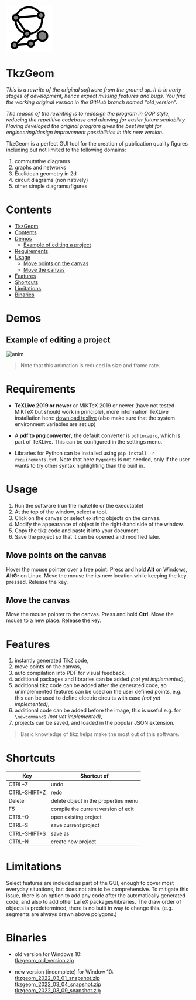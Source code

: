 
![icon](icon/ico_big.png)
# TkzGeom

*This is a rewrite of the original software from the ground up.
It is in early stages of development, hence expect missing features and bugs.
You find the working original version in the GitHub branch named "old_version".*

*The reason of the rewriting is to redesign the program in OOP style,
reducing the repetitive codebase and allowing for easier future scalability.
Having developed the original program gives the best insight for
engineering/design improvement possibilities in this new version.*


TkzGeom is a perfect GUI tool for the creation of publication quality figures
including but not limited to the following domains:

1. commutative diagrams
2. graphs and networks
3. Euclidean geometry in 2d
4. circuit diagrams (non natively)
5. other simple diagrams/figures


# Contents
<!-- TOC depthFrom:1 depthTo:6 withLinks:1 updateOnSave:1 orderedList:0 -->

- [TkzGeom](#tkzgeom)
- [Contents](#contents)
- [Demos](#demos)
	- [Example of editing a project](#example-of-editing-a-project)
- [Requirements](#requirements)
- [Usage](#usage)
	- [Move points on the canvas](#move-points-on-the-canvas)
	- [Move the canvas](#move-the-canvas)
- [Features](#features)
- [Shortcuts](#shortcuts)
- [Limitations](#limitations)
- [Binaries](#binaries)

<!-- /TOC -->

# Demos

## Example of editing a project

![anim](demos/prezi_2.gif)

> Note that this animation is reduced in size and frame rate.

# Requirements

- **TeXLive 2019 or newer** or MiKTeX 2019 or newer
  (have not tested MiKTeX but should work in principle), more information
  TeXLive installation here: <a href="https://www.tug.org/texlive/acquire-netinstall.html">
  download texlive</a> (also make sure that the system environment variables
  are set up)

- A **pdf to png converter**, the default converter is `pdftocairo`,
  which is part of TeXLive. This can be configured in the settings menu.

- Libraries for Python can be installed using `pip install -r requirements.txt`.
  Note that here `Pygments` is not needed, only if the user wants to try other
  syntax highlighting than the built in.

# Usage

1. Run the software (run the makefile or the executable)
2. At the top of the window, select a tool.
3. Click on the canvas or select existing objects on the canvas.
4. Modify the appearance of object in the right-hand side of the window.
5. Copy the tikz code and paste it into your document.
6. Save the project so that it can be opened and modified later.

## Move points on the canvas

Hover the mouse pointer over a free point. Press and hold **Alt** on Windows,
**AltGr** on Linux. Move the mouse the its new location while keeping the key pressed.
Release the key.

## Move the canvas

Move the mouse pointer to the canvas. Press and hold **Ctrl**. Move the mouse to
a new place. Release the key.

# Features

1. instantly generated TikZ code,
2. move points on the canvas,
3. auto compilation into PDF for visual feedback,
4. additional packages and libraries can be added *(not yet implemented)*,
5. additional tikz code can be added after the generated code, so unimplemented
   features can be used on the user defined points, e.g. this can be used to
   define electric circuits with ease *(not yet implemented)*,
6. additional code can be added before the image, this is useful
e.g. for `\newcommand`s *(not yet implemented)*,
8. projects can be saved, and loaded in the popular JSON extension.

> Basic knowledge of tikz helps make the most out of this software.

# Shortcuts

|Key             |Shortcut of                         |
|----------------|------------------------------------|
|CTRL+Z          |undo                                |
|CTRL+SHIFT+Z    |redo                                |
|Delete          |delete object in the properties menu|
|F5              |compile the current version of edit |
|CTRL+O          |open existing project               |
|CTRL+S          |save current project                |
|CTRL+SHIFT+S    |save as                             |
|CTRL+N          |create new project                  |

<!--
/# Object explanation
/## Point
**point**: click <ins>anywhere</ins> on the canvas;
defines a point at any coordinate,

**point on line**: click <ins>segment</ins> or <ins>two points</ins> then enter ratio in a popup window;
defines a point on a segment dividing it with a given ratio (can be any real number)

**point on circle**: click <ins>circle, then enter angle</ins> (in degrees) in a popup window;
defines a point on a circle at specified angle to the abscissa

**intersection**: click <ins>four points</ins> (endpoints of segment 1 then endpoints of segment 2), or click <ins>two segments</ins>, or click <ins>a circle and a segment</ins>, or click <ins>a segment and a circle</ins>, or <ins>two points and a circle</ins>;
defines the intersection of two lines, or a line and a circle, (in the latter case, two intersection points are possible), (circle-circle intersection is not yet implemented)

**midpoint of segment**: click <ins>two points</ins> or a <ins>segment</ins>;
defines the middle points of a segment

**midpoint of circle**: click <ins>circle</ins>;
defines the middle of a circle

**orthogonal projection**: click <ins>three points</ins>, or <ins>a segment and a point</ins>, or <ins>a point and a segment</ins> (the first two points define the segment, the last point to point to be projected);
defines the orthogonal projection of a point onto a line

**bisector**: click <ins>three points</ins> (at the second point is the angle, the direction of angle matters);
defines a point on the bisector of an angle

**translate with vector**: click <ins>three points</ins>:
defines a new point from old after translation by vector

**perpendicular**: click <ins>two points</ins>;
defines a point on the perpendicular to the segment at the first point

**rotation**: click <ins>two points and angle in degrees</ins> in a popup window;
defines a point on rotated by a given angle around another point

**make grid**: click <ins>three points and rows and columns</ins> in a popup window (these points will span the grid);
defines the lattice of points generated by the three selected points (movement of the three points results in the entire lattice move)

/## Segment

**segment**: click <ins>two points</ins>;
defines a segment connecting the two points

**polygon**: click <ins>the vertices of the polygon and click the first vertex again</ins> to conclude selection;
defines a polygon object

**linestring**: click <ins>the vertices of the linestring and the last vertex again</ins> to conclude;
defines a linestring object

/## Circle

**circumscribed circle**: click <ins>three points</ins>;
defines the circumscribed circle around three points

**circle by its radius**: click <ins>two points</ins>;
defines a circle with first point as centre, the second point as a point on the perimeter

**arc**: click <ins>three points</ins>;
defines an arc with first point as center, the other two defining the radius and range

**sector**: click <ins>three points</ins>;
defines a sector with first point as center, the other two defining the radius and range

**inscribed circle**: click <ins>three points</ins>;
defines the inscribed circle around three points
/## Interactions
**move point**: drag free points the change their positions

**move canvas**: drag canvas to a new position
/## Decorators
**mark angle**: click <ins>three points</ins>;
defines an arc to show the presence of an angle

**mark right angle**: click <ins>three points</ins>;
defines an arc to show the presence of a right angle
-->

# Limitations

Select features are included as part of the GUI, enough to cover most everyday
situations, but does not aim to be comprehensive. To mitigate this issue,
there is an option to add any code after the automatically generated code,
and also to add other LaTeX packages/libraries. The draw order of objects is
predetermined, there is no built in way to change this.
(e.g. segments are always drawn above polygons.)

# Binaries

- old version for Windows 10:\
<a href="https://mega.nz/file/58cHAQJJ#ViVTsIa1EE4nqlMXZhILufJB4re2-jTaOdPdLnbHbJU">tkzgeom_old_version.zip</a>

- new version (incomplete) for Window 10:\
<a href="https://mega.nz/file/AgdDzSAK#jkwmAbc_CtISYdXjymspLg0GcvkljpCuoTwbWrEcpnE">tkzgeom_2022_03_01_snapshot.zip</a>
\
<a href="https://mega.nz/file/Ys9V1aSZ#B21VUB__qZu1P33JiwOEu75nR9twWnf3cXWaqcaOPmA">tkzgeom_2022_03_04_snapshot.zip</a>
\
<a href="https://mega.nz/file/UgEGxBJL#NMwwpP2_M3l8QABsYHWxtomJUvSRcY4QwF43kqmghKI">tkzgeom_2022_03_09_snapshot.zip</a>
